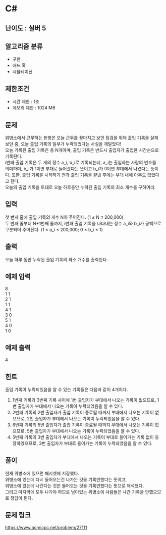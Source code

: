 # C#

## 난이도 : 실버 5

## 알고리즘 분류
  - 구현
  - 애드 혹
  - 시뮬레이션

## 제한조건
  - 시간 제한 : 1초
  - 메모리 제한 : 1024 MB

## 문제
위병소에서 근무하는 헌병은 오늘 근무를 끝마치고 보안 점검을 위해 출입 기록을 살펴보던 중, 오늘 출입 기록의 일부가 누락되었다는 사실을 깨달았다!<br/>
오늘 기록된 출입 기록은 총 N개이며, 출입 기록은 반드시 출입자가 출입한 시간순으로 기록된다.<br/>
i번째 출입 기록은 두 개의 정수 a_i, b_i로 기록되는데, a_i는 출입하는 사람의 번호를 의미하며, b_i가 1이면 부대로 들어갔다는 뜻이고 b_i가 0이면 부대에서 나왔다는 뜻이다. 또한, 출입 기록을 시작하기 전과 출입 기록을 끝낸 후에는 부대 내에 아무도 없었다고 한다.<br/>
오늘의 출입 기록을 토대로 오늘 하루동안 누락된 출입 기록의 최소 개수를 구하여라.<br/>

## 입력
첫 번째 줄에 출입 기록의 개수 N이 주어진다. (1 ≤ N ≤ 200,000) <br/>
두 번째 줄부터 N+1번째 줄까지, i번째 출입 기록을 나타내는 정수 a_i와 b_i가 공백으로 구분되어 주어진다. (1 ≤ a_i ≤ 200,000; 0 ≤ b_i ≤ 1)<br/>

## 출력
오늘 하루 동안 누락된 출입 기록의 최소 개수를 출력한다.<br/>

## 예제 입력
8<br/>
1 1<br/>
2 1<br/>
1 1<br/>
4 1<br/>
3 0<br/>
5 1<br/>
4 0<br/>
1 0<br/>

## 예제 출력
4<br>

## 힌트
출입 기록이 누락되었음을 알 수 있는 기록들은 다음과 같이 4개이다.<br/>

  1. 1번째 기록과 3번째 기록 사이에 1번 출입자가 부대에서 나오는 기록이 없으므로, 1번 출입자가 부대에서 나오는 기록이 누락되었음을 알 수 있다.
  2. 2번째 기록의 2번 출입자가 출입 기록이 종료될 때까지 부대에서 나오는 기록이 없으므로, 2번 출입자가 부대에서 나오는 기록이 누락되었음을 알 수 있다.
  3. 6번째 기록의 5번 출입자가 출입 기록이 종료될 때까지 부대에서 나오는 기록이 없으므로, 5번 출입자가 부대에서 나오는 기록이 누락되었음을 알 수 있다.
  4. 5번째 기록의 3번 출입자가 부대에서 나오는 기록이 부대로 들어가는 기록 없이 등장하였으므로, 3번 출입자가 부대로 들어가는 기록이 누락되었음을 알 수 있다.

## 풀이
현재 위병소에 있으면 해시셋에 저장했다.<br/>
위병소에 있는데 다시 들어오는건 나가는 것을 기록안했다는 뜻이고,<br/>
위병소에 없는데 나간다는 것은 들어오는 것을 기록안했다는 뜻으로 해석했다.<br/>
그리고 마지막에 모두 나가야 하므로 남아있는 위병소에 사람들은 나간 기록을 안했으므로 정답이 된다.<br/>

## 문제 링크
https://www.acmicpc.net/problem/27111